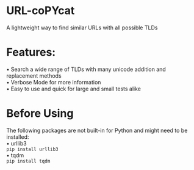 # URL-coPYcat
A lightweight way to find similar URLs with all possible TLDs

# Features:
• Search a wide range of TLDs with many unicode addition and replacement methods <br>
• Verbose Mode for more information<br>
• Easy to use and quick for large and small tests alike<br>

# Before Using
The following packages are not built-in for Python and might need to be installed: <br>
• urllib3 <br>
```pip install urllib3```<br>
• tqdm <br>
```pip install tqdm```
